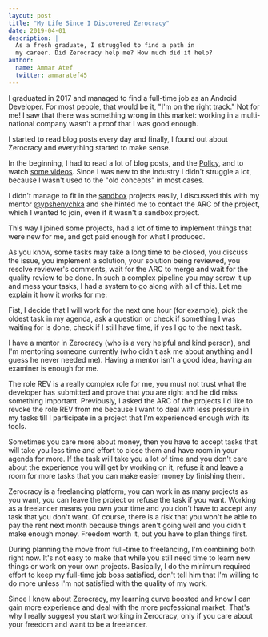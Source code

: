 ```yaml
---
layout: post
title: "My Life Since I Discovered Zerocracy"
date: 2019-04-01
description: |
  As a fresh graduate, I struggled to find a path in
  my career. Did Zerocracy help me? How much did it help?
author:
  name: Ammar Atef
  twitter: ammaratef45
---
```


I graduated in 2017 and managed to find a full-time job as
an Android Developer. For most people, that would be it,
"I'm on the right track." Not for me!
I saw that there was something wrong in this market:
working in a multi-national company wasn't a proof that I was
good enough.

<!--more-->

I started to read blog posts every day and finally,
I found out about Zerocracy and everything started to make sense.

In the beginning, I had to read a lot of blog posts, and the
[Policy](https://www.zerocracy.com/policy.html),
and to watch [some videos](https://www.youtube.com/channel/UCxZAzmY_OPw40I1-YStWqhw/).
Since I was new to the industry I didn't struggle a lot,
because I wasn't used to the "old concepts" in most cases.

I didn't manage to fit in the [sandbox](http://www.zerocracy.com/policy.html#33) projects easily,
I discussed this with my mentor [@ypshenychka](https://github.com/ypshenychka)
and she hinted me to contact the ARC of the project, which I wanted
to join, even if it wasn't a sandbox project.

This way I joined some projects, had a lot of time to implement
things that were new for me, and got paid enough for what I produced.

As you know, some tasks may take a long time to be closed, you discuss the issue,
you implement a solution, your solution being reviewed, you
resolve reviewer's comments, wait for the ARC to merge
and wait for the quality review to be done.
In such a complex pipeline you may screw it up and mess
your tasks, I had a system to go along with all of this. Let me explain it
how it works for me:

Fist, I decide that I will work for the next one hour (for example),
pick the oldest task in my agenda, ask a question or check
if something I was waiting for is done, check if I still have time,
if yes I go to the next task.

I have a mentor in Zerocracy (who is a very helpful and kind person),
and I'm mentoring someone currently (who didn't ask me about anything
and I guess he never needed me). Having a mentor isn't a good idea,
having an examiner is enough for me.

The role REV is a really complex role for me, you must not trust
what the developer has submitted and prove that you are right
and he did miss something important.
Previously, I asked the ARC of the projects I'd like to revoke
the role REV from me because I want to deal with less pressure
in my tasks till I participate in a project that I'm
experienced enough with its tools.

Sometimes you care more about money, then you have to accept
tasks that will take you less time and effort to close them
and have room in your agenda for more.
If the task will take you a lot of time and you don't care
about the experience you will get by working on it, refuse
it and leave a room for more tasks that you can make
easier money by finishing them.

Zerocracy is a freelancing platform, you can work in as many
projects as you want, you can leave the project or refuse the
task if you want. Working as a freelancer means you own your
time and you don't have to accept any task that you don't want.
Of course, there is a risk that you won't be able to pay the
rent next month because things aren't going well and
you didn't make enough money. Freedom worth it, but you have
to plan things first.

During planning the move from full-time to freelancing, I'm combining
both right now. It's not easy to make that while you still need time
to learn new things or work on your own projects. Basically, I do
the minimum required effort to keep my full-time job
boss satisfied, don't tell him that I'm willing to do more
unless I'm not satisfied with the quality of my work.

Since I knew about Zerocracy, my learning curve boosted and know
I can gain more experience and deal with the more professional market.
That's why I really suggest you start working in Zerocracy, only if
you care about your freedom and want to be a freelancer.
